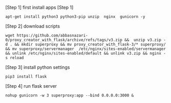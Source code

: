 [Step 1] first install apps [Step 1]

    apt-get install python3 python3-pip unzip  nginx  gunicorn -y

[Step 2] download scripts

    wget https://github.com/abbasnazari-0/proxy_creator_with_flask/archive/refs/tags/v3.zip &&  unzip v3.zip -d . && mkdir superproxy && mv proxy_creator_with_flask-3/* superproxy/ && mv superproxy/servermanager  /etc/nginx/sites-enabled/servermanager && unlink /etc/nginx/sites-enabled/default && unlink v3.zip && nginx -s reload 

[Step 3] install python settings

    pip3 install flask  

[Step 4] run flask server

    nohup gunicorn -w 3 superproxy:app --bind 0.0.0.0:3000 &
